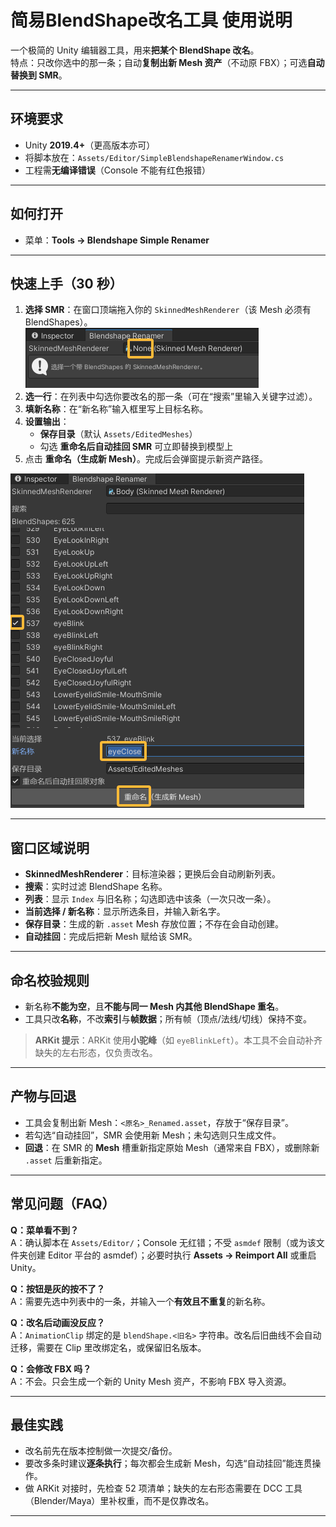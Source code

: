 # 简易BlendShape改名工具 使用说明

一个极简的 Unity 编辑器工具，用来**把某个 BlendShape 改名**。  
特点：只改你选中的那一条；自动**复制出新 Mesh 资产**（不动原 FBX）；可选**自动替换到 SMR**。

---

## 环境要求

- Unity **2019.4+**（更高版本亦可）
- 将脚本放在：`Assets/Editor/SimpleBlendshapeRenamerWindow.cs`
- 工程需**无编译错误**（Console 不能有红色报错）

---

## 如何打开

- 菜单：**Tools → Blendshape Simple Renamer**

---

## 快速上手（30 秒）

1. **选择 SMR**：在窗口顶端拖入你的 `SkinnedMeshRenderer`（该 Mesh 必须有 BlendShapes）。
![示意图1](示意图1.png)
2. **选一行**：在列表中勾选你要改名的那一条（可在“搜索”里输入关键字过滤）。
3. **填新名称**：在“新名称”输入框里写上目标名称。
4. **设置输出**：
   - **保存目录**（默认 `Assets/EditedMeshes`）
   - 勾选 **重命名后自动挂回 SMR** 可立即替换到模型上
5. 点击 **重命名（生成新 Mesh）**。完成后会弹窗提示新资产路径。

![示意图2](示意图2.png)

---

## 窗口区域说明

- **SkinnedMeshRenderer**：目标渲染器；更换后会自动刷新列表。
- **搜索**：实时过滤 BlendShape 名称。
- **列表**：显示 `Index` 与旧名称；勾选即选中该条（一次只改一条）。
- **当前选择 / 新名称**：显示所选条目，并输入新名字。
- **保存目录**：生成的新 `.asset` Mesh 存放位置；不存在会自动创建。
- **自动挂回**：完成后把新 Mesh 赋给该 SMR。

---

## 命名校验规则

- 新名称**不能为空**，且**不能与同一 Mesh 内其他 BlendShape 重名**。
- 工具只改**名称**，不改**索引**与**帧数据**；所有帧（顶点/法线/切线）保持不变。

> **ARKit 提示**：ARKit 使用**小驼峰**（如 `eyeBlinkLeft`）。本工具不会自动补齐缺失的左右形态，仅负责改名。

---

## 产物与回退

- 工具会复制出新 Mesh：`<原名>_Renamed.asset`，存放于“保存目录”。
- 若勾选“自动挂回”，SMR 会使用新 Mesh；未勾选则只生成文件。
- **回退**：在 SMR 的 **Mesh** 槽重新指定原始 Mesh（通常来自 FBX），或删除新 `.asset` 后重新指定。

---

## 常见问题（FAQ）

**Q：菜单看不到？**  
A：确认脚本在 `Assets/Editor/`；Console 无红错；不受 `asmdef` 限制（或为该文件夹创建 Editor 平台的 asmdef）；必要时执行 **Assets → Reimport All** 或重启 Unity。

**Q：按钮是灰的按不了？**  
A：需要先选中列表中的一条，并输入一个**有效且不重复**的新名称。

**Q：改名后动画没反应？**  
A：`AnimationClip` 绑定的是 `blendShape.<旧名>` 字符串。改名后旧曲线不会自动迁移，需要在 Clip 里改绑定名，或保留旧名版本。

**Q：会修改 FBX 吗？**  
A：不会。只会生成一个新的 Unity Mesh 资产，不影响 FBX 导入资源。

---

## 最佳实践

- 改名前先在版本控制做一次提交/备份。
- 要改多条时建议**逐条执行**；每次都会生成新 Mesh，勾选“自动挂回”能连贯操作。
- 做 ARKit 对接时，先检查 52 项清单；缺失的左右形态需要在 DCC 工具（Blender/Maya）里补权重，而不是仅靠改名。

---
